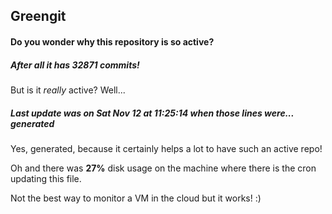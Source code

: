 ## Greengit

#### Do you wonder why this repository is so active?

##### After all it has 32871 commits!

But is it *really* active? Well...

##### Last update was on Sat Nov 12 at 11:25:14 when those lines were... generated

Yes, generated, because it certainly helps a lot to have such an active repo!

Oh and there was **27%** disk usage on the machine
where there is the cron updating this file.

Not the best way to monitor a VM in the cloud but it works! :)

